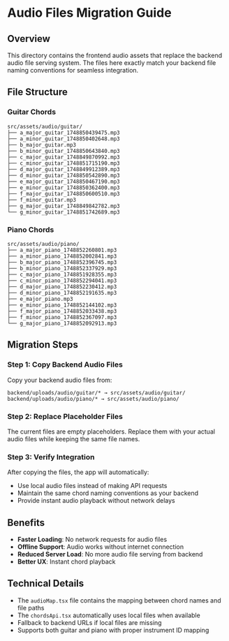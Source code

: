 # Audio Files Migration Guide

## Overview
This directory contains the frontend audio assets that replace the backend audio file serving system. The files here exactly match your backend file naming conventions for seamless integration.

## File Structure

### Guitar Chords
```
src/assets/audio/guitar/
├── a_major_guitar_1748850439475.mp3
├── a_minor_guitar_1748850402648.mp3
├── b_major_guitar.mp3
├── b_minor_guitar_1748850643840.mp3
├── c_major_guitar_1748849870992.mp3
├── c_minor_guitar_1748851715190.mp3
├── d_major_guitar_1748849912389.mp3
├── d_minor_guitar_1748850542890.mp3
├── e_major_guitar_1748850467190.mp3
├── e_minor_guitar_1748850362400.mp3
├── f_major_guitar_1748850600510.mp3
├── f_minor_guitar.mp3
├── g_major_guitar_1748849842782.mp3
└── g_minor_guitar_1748851742689.mp3
```

### Piano Chords
```
src/assets/audio/piano/
├── a_major_piano_1748852260801.mp3
├── a_minor_piano_1748852002841.mp3
├── b_major_piano_1748852396745.mp3
├── b_minor_piano_1748852337929.mp3
├── c_major_piano_1748851928355.mp3
├── c_minor_piano_1748852294041.mp3
├── d_major_piano_1748852230412.mp3
├── d_minor_piano_1748852191635.mp3
├── e_major_piano.mp3
├── e_minor_piano_1748852144102.mp3
├── f_major_piano_1748852033438.mp3
├── f_minor_piano_1748852367097.mp3
└── g_major_piano_1748852092913.mp3
```

## Migration Steps

### Step 1: Copy Backend Audio Files
Copy your backend audio files from:
```
backend/uploads/audio/guitar/* → src/assets/audio/guitar/
backend/uploads/audio/piano/* → src/assets/audio/piano/
```

### Step 2: Replace Placeholder Files
The current files are empty placeholders. Replace them with your actual audio files while keeping the same file names.

### Step 3: Verify Integration
After copying the files, the app will automatically:
- Use local audio files instead of making API requests
- Maintain the same chord naming conventions as your backend
- Provide instant audio playback without network delays

## Benefits
- **Faster Loading**: No network requests for audio files
- **Offline Support**: Audio works without internet connection
- **Reduced Server Load**: No more audio file serving from backend
- **Better UX**: Instant chord playback

## Technical Details
- The `audioMap.tsx` file contains the mapping between chord names and file paths
- The `chordsApi.tsx` automatically uses local files when available
- Fallback to backend URLs if local files are missing
- Supports both guitar and piano with proper instrument ID mapping